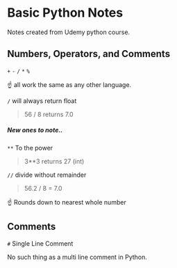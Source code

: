 # Basic Python Notes

Notes created from Udemy python course. 

## Numbers, Operators, and Comments
`+` `-` `/` `*` `%`

☝ all work the same as any other language.

`/` will always return float

> 56 / 8 returns 7.0



##### New ones to note..
`**` To the power

> 3**3 returns 27 (int)

`//` divide without remainder

> 56.2 / 8 = 7.0

☝ Rounds down to nearest whole number
<br>


## Comments
`#` Single Line Comment

No such thing as a multi line comment in Python.
